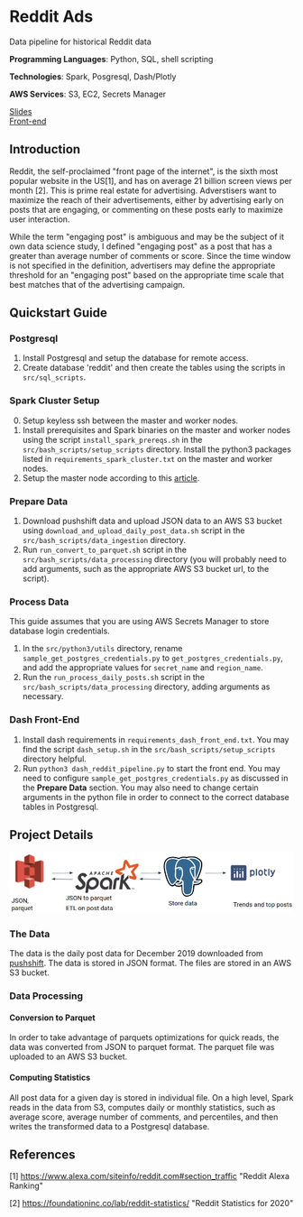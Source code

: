 # Reddit Ads
Data pipeline for historical Reddit data

**Programming Languages**: Python, SQL, shell scripting

**Technologies**: Spark, Posgresql, Dash/Plotly

**AWS Services**: S3, EC2, Secrets Manager

[Slides](https://docs.google.com/presentation/d/1RnfaQbXpeO8Gn6usoUpiTrwgdkaIlmAPKILA0G3qvEs/edit?usp=sharing)    
[Front-end](http://insight.redditadsproject.xyz)
## Introduction
Reddit, the self-proclaimed "front page of the internet", is the sixth most popular website in the US[1], and has on average 21 billion screen views per month [2]. This is prime real estate for advertising. Adverstisers want to maximize the reach of their advertisements, either by advertising early on posts that are engaging, or commenting on these posts early to maximize user interaction.

While the term "engaging post" is ambiguous and may be the subject of it own data science study, I defined "engaging post" as a post that has a greater than average number of comments or score. Since the time window is not specified in the definition, advertisers may define the appropriate threshold for an "engaging post" based on the appropriate time scale that best matches that of the advertising campaign.

## Quickstart Guide
### Postgresql
1. Install Postgresql and setup the database for remote access.
2. Create database 'reddit' and then create the tables using the scripts in `src/sql_scripts`.
### Spark Cluster Setup
0. Setup keyless ssh between the master and worker nodes.
1. Install prerequisites and Spark binaries on the master and worker nodes using the script `install_spark_prereqs.sh` in the `src/bash_scripts/setup_scripts` directory. Install the python3 packages listed in `requirements_spark_cluster.txt` on the master and worker nodes.
2. Setup the master node according to this [article](https://blog.insightdatascience.com/simply-install-spark-cluster-mode-341843a52b88).
### Prepare Data
1. Download pushshift data and upload JSON data to an AWS S3 bucket using `download_and_upload_daily_post_data.sh` script in the `src/bash_scripts/data_ingestion` directory.
2. Run `run_convert_to_parquet.sh` script in the `src/bash_scripts/data_processing` directory (you will probably need to add arguments, such as the appropriate AWS S3 bucket url, to the script).
### Process Data
This guide assumes that you are using AWS Secrets Manager to store database login credentials.
1. In the `src/python3/utils` directory, rename `sample_get_postgres_credentials.py` to `get_postgres_credentials.py`, and add the appropriate values for `secret_name` and `region_name`.
2. Run the `run_process_daily_posts.sh` script in the `src/bash_scripts/data_processing` directory, adding arguments as necessary.
### Dash Front-End
1. Install dash requirements in `requirements_dash_front_end.txt`. You may find the script `dash_setup.sh` in the `src/bash_scripts/setup_scripts` directory helpful.
2. Run `python3 dash_reddit_pipeline.py` to start the front end. You may need to configure `sample_get_postgres_credentials.py` as discussed in the **Prepare Data** section. You may also need to change certain arguments in the python file in order to connect to the correct database tables in Postgresql.

## Project Details

![Data Pipeline](docs/images/data_pipeline.png)

### The Data
The data is the daily post data for December 2019 downloaded from [pushshift](https://files.pushshift.io/reddit/daily/). The data is stored in JSON format. The files are stored in an AWS S3 bucket.

### Data Processing
#### Conversion to Parquet
In order to take advantage of parquets optimizations for quick reads, the data was converted from JSON to parquet format. The parquet file was uploaded to an AWS S3 bucket.

#### Computing Statistics
All post data for a given day is stored in individual file. On a high level, Spark reads in the data from S3, computes daily or monthly statistics, such as average score, average number of comments, and percentiles, and then writes the transformed data to a Postgresql database.

## References
[1] https://www.alexa.com/siteinfo/reddit.com#section_traffic "Reddit Alexa Ranking"

[2] https://foundationinc.co/lab/reddit-statistics/ "Reddit Statistics for 2020"
